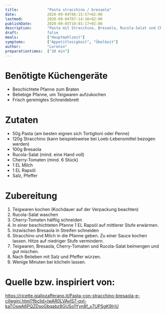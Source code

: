 ```yaml
---
title:             "Pasta stracchino / bresaola"
date:              2020-09-04T06:15:57+02:00
lastmod:           2020-09-04T07:14:16+02:00
publishDate:       2020-09-05T10:01:17+02:00
description:       "Pasta mit Stracchino, Bresaola, Rucola-Salat und Cherry-Tomaten"
draft:             false
meals:             ["Hauptmahlzeit"]
symptoms:          ["Appetitlosigkeit", "Übelkeit"]
author:            "Lorenzo"
preparationtimes:  ["20 min"]
---
```


# Benötigte Küchengeräte
- Beschichtete Pfanne zum Braten
- Beliebige Pfanne, um Teigwaren aufzukochen
- Frisch gereinigtes Schneidebrett

# Zutaten
- 50g Pasta (am besten eignen sich Tortiglioni oder Penne)
- 120g Stracchino (kann beispielsweise bei Loeb-Lebensmittel bezogen werden)
- 100g Bresaola 
- Rucola-Salat (mind. eine Hand voll)
- Cherry-Tomaten (mind. 6 Stück)
- 1 EL Milch
- 1 EL Rapsöl
- Salz, Pfeffer

# Zubereitung
1. Teigwaren kochen (Kochdauer auf der Verpackung beachten)
2. Rucola-Salat waschen
3. Cherry-Tomaten hälftig schneiden
4. In einer beschichteten Pfanne 1 EL Rapsöl auf mittlerer Stufe erwärmen.
5. Inzwischen Bresaola in Streifen schneiden
6. Stracchino und Milch in die Pfanne geben. Zu einer Sauce kochen lassen. Hitze auf niedriger Stufe vermindern.
7. Teigwaren, Bresaola, Cherry-Tomaten und Rucola-Salat beimengen und gut mischen.
8. Nach Belieben mit Salz und Pfeffer würzen.
9. Wenige Minuten bei köcheln lassen.


# Quelle bzw. inspiriert von:
https://ricette.giallozafferano.it/Pasta-con-stracchino-bresaola-e-ciliegini.html?fbclid=IwAR0LVAvlS7-qyl-kaTOswA6PQZDsoGbqabz8GUSo1Yyn8f_x7UPSgK9IrjU

